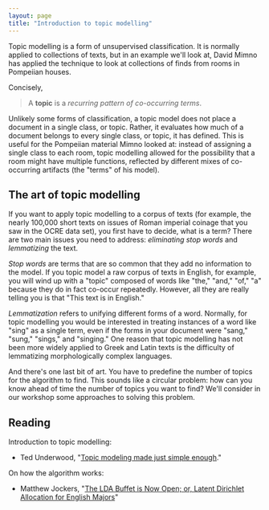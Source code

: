 ```yaml
---
layout: page
title: "Introduction to topic modelling"
---
```



Topic modelling is a form of unsupervised classification.  It is normally applied to collections of texts, but in an example we'll look at, David Mimno has applied the technique to look at collections of finds from rooms in Pompeiian houses.

Concisely,

>A  **topic** is a *recurring pattern of co-occurring terms*.

Unlikely some forms of classification, a topic model does not place a document in a single class, or topic.  Rather, it evaluates how much of a document belongs to every single class, or topic, it has defined.  This is useful for the Pompeiian material Mimno looked at: instead of assigning a single class to each room, topic modelling allowed for the possibility that a room might have multiple functions, reflected by different mixes of co-occurring artifacts (the "terms" of his model).

## The art of topic modelling

If you want to apply topic modelling to a corpus of texts (for example, the nearly 100,000 short texts on issues of Roman imperial coinage that you saw in the OCRE data set), you first have to decide, what is a term?  There are two main issues you need to address:  *eliminating stop words* and *lemmatizing* the text.

*Stop words* are terms that are so common that they add no information to the model.  If you topic model a raw corpus of texts in English, for example, you will wind up with a "topic" composed of words like "the," "and," "of," "a" because they do in fact co-occur repeatedly.  However, all they are really telling you is that "This text is in English."


*Lemmatization* refers to unifying different forms of a word.  Normally, for topic modelling you would be interested in treating instances of a word like "sing" as a single term, even if the forms in your document were "sang," "sung," "sings," and "singing."  One reason that topic modelling has not been more widely applied to Greek and Latin texts is the difficulty of lemmatizing morphologically complex languages.

And there's one last bit of art.  You have to predefine the number of topics for the algorithm to find.  This sounds like a circular problem:  how can you know ahead of time the number of topics you want to find?  We'll consider  in our workshop some approaches to solving this problem.


## Reading


Introduction to topic modelling:


- Ted Underwood, "[Topic modeling made just simple enough](https://tedunderwood.com/2012/04/07/topic-modeling-made-just-simple-enough/
)."

On how the algorithm works:

- Matthew Jockers, "[The LDA Buffet is Now Open; or, Latent Dirichlet Allocation for English Majors](http://www.matthewjockers.net/2011/09/29/the-lda-buffet-is-now-open-or-latent-dirichlet-allocation-for-english-majors/)"
